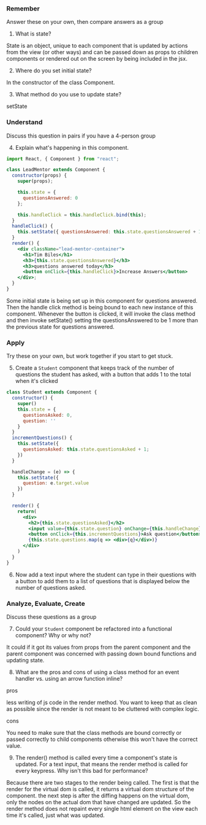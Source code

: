 ### Remember

Answer these on your own, then compare answers as a group

1.  What is state?

State is an object, unique to each component that is updated by actions from the view (or other ways) and can be passed down as props to children components or rendered out on the screen by being included in the jsx.

2.  Where do you set initial state?

In the constructor of the class Component. 

3.  What method do you use to update state?

setState
 
### Understand

Discuss this question in pairs if you have a 4-person group

4.  Explain what's happening in this component.

```jsx
import React, { Component } from "react";

class LeadMentor extends Component {
  constructor(props) {
    super(props);

    this.state = {
      questionsAnswered: 0
    };

    this.handleClick = this.handleClick.bind(this);
  }
  handleClick() {
    this.setState({ questionsAnswered: this.state.questionsAnswered + 1 });
  }
  render() {
    <div className="lead-mentor-container">
      <h1>Tim Biles</h1>
      <h3>{this.state.questionsAnswered}</h3>
      <h3>questions answered today</h3>
      <button onClick={this.handleClick}>Increase Answers</button>
    </div>;
  }
}
```
Some initial state is being set up in this component for questions answered. Then the handle click method is being bound to each new instance of this component. Whenever the button is clicked, it will invoke the class method and then invoke setState() setting the questionsAnswered to be 1 more than the previous state for questions answered. 

### Apply

Try these on your own, but work together if you start to get stuck.

5.  Create a `Student` component that keeps track of the number of questions the student has asked, with a button that adds 1 to the total when it's clicked

```jsx
class Student extends Component {
  constructor() {
    super()
    this.state = {
      questionsAsked: 0,
      question: ''
    }
  }
  incrementQuestions() {
    this.setState({
      questionsAsked: this.state.questionsAsked + 1;
    })
  }

  handleChange = (e) => {
    this.setState({
      question: e.target.value
    })
  }

  render() {
    return(
      <div>
        <h2>{this.state.questionAsked}</h2>
        <input value={this.state.question} onChange={this.handleChange}/>
        <button onClick={this.incrementQuestions}>Ask question</button>
        {this.state.questions.map(q => <div>{q}</div>)}
      </div>
    )
  }
}
```

6.  Now add a text input where the student can type in their questions with a button to add them to a list of questions that is displayed below the number of questions asked.

### Analyze, Evaluate, Create

Discuss these questions as a group

7.  Could your `Student` component be refactored into a functional component? Why or why not?

It could if it got its values from props from the parent component and the parent component was concerned with passing down bound functions and updating state. 

8.  What are the pros and cons of using a class method for an event handler vs. using an arrow function inline?

pros 

less writing of js code in the render method. You want to keep that as clean as possible since the render is not meant to be cluttered with complex logic. 

cons 

You need to make sure that the class methods are bound correctly or passed correctly to child components otherwise this won't have the correct value. 

9.  The render() method is called every time a component's state is updated. For a text input, that means the render method is called for every keypress. Why isn't this bad for performance?

Because there are two stages to the render being called. The first is that the render for the virtual dom is called, it returns a virtual dom structure of the component. the next step is after the diffing happens on the virtual dom, only the nodes on the actual dom that have changed are updated. So the render method does not repaint every single html element on the view each time it's called, just what was updated. 
